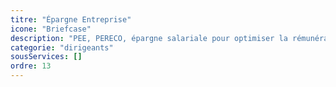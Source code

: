 ```yaml
---
titre: "Épargne Entreprise"
icone: "Briefcase"
description: "PEE, PERECO, épargne salariale pour optimiser la rémunération de vos équipes."
categorie: "dirigeants"
sousServices: []
ordre: 13
---
```

